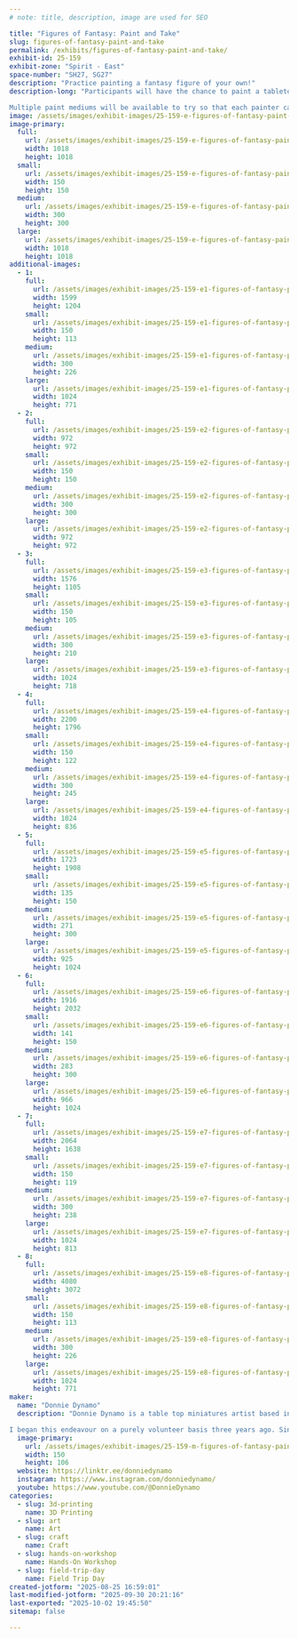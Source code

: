 ```yaml
---
# note: title, description, image are used for SEO

title: "Figures of Fantasy: Paint and Take"
slug: figures-of-fantasy-paint-and-take
permalink: /exhibits/figures-of-fantasy-paint-and-take/
exhibit-id: 25-159
exhibit-zone: "Spirit - East"
space-number: "SH27, SG27"
description: "Practice painting a fantasy figure of your own!"
description-long: "Participants will have the chance to paint a tabletop gaming figure of their own to take home. The figures will be a mix of DLP prints, injection molded plastics, and cast resin. 

Multiple paint mediums will be available to try so that each painter can find what works best for them and get inspired to do some painting of their own back home!"
image: /assets/images/exhibit-images/25-159-e-figures-of-fantasy-paint-and-take-screenshot-2025-08-25-at-16-31-28-instagram-300x300.png
image-primary: 
  full:
    url: /assets/images/exhibit-images/25-159-e-figures-of-fantasy-paint-and-take-screenshot-2025-08-25-at-16-31-28-instagram-full.png
    width: 1018
    height: 1018
  small:
    url: /assets/images/exhibit-images/25-159-e-figures-of-fantasy-paint-and-take-screenshot-2025-08-25-at-16-31-28-instagram-150x150.png
    width: 150
    height: 150
  medium:
    url: /assets/images/exhibit-images/25-159-e-figures-of-fantasy-paint-and-take-screenshot-2025-08-25-at-16-31-28-instagram-300x300.png
    width: 300
    height: 300
  large:
    url: /assets/images/exhibit-images/25-159-e-figures-of-fantasy-paint-and-take-screenshot-2025-08-25-at-16-31-28-instagram-1018x1018.png
    width: 1018
    height: 1018
additional-images: 
  - 1:
    full:
      url: /assets/images/exhibit-images/25-159-e1-figures-of-fantasy-paint-and-take-pe-2-full.jpg
      width: 1599
      height: 1204
    small:
      url: /assets/images/exhibit-images/25-159-e1-figures-of-fantasy-paint-and-take-pe-2-150x113.jpg
      width: 150
      height: 113
    medium:
      url: /assets/images/exhibit-images/25-159-e1-figures-of-fantasy-paint-and-take-pe-2-300x226.jpg
      width: 300
      height: 226
    large:
      url: /assets/images/exhibit-images/25-159-e1-figures-of-fantasy-paint-and-take-pe-2-1024x771.jpg
      width: 1024
      height: 771
  - 2:
    full:
      url: /assets/images/exhibit-images/25-159-e2-figures-of-fantasy-paint-and-take-pe-3-full.png
      width: 972
      height: 972
    small:
      url: /assets/images/exhibit-images/25-159-e2-figures-of-fantasy-paint-and-take-pe-3-150x150.png
      width: 150
      height: 150
    medium:
      url: /assets/images/exhibit-images/25-159-e2-figures-of-fantasy-paint-and-take-pe-3-300x300.png
      width: 300
      height: 300
    large:
      url: /assets/images/exhibit-images/25-159-e2-figures-of-fantasy-paint-and-take-pe-3-972x972.png
      width: 972
      height: 972
  - 3:
    full:
      url: /assets/images/exhibit-images/25-159-e3-figures-of-fantasy-paint-and-take-10mmhumans-full.png
      width: 1576
      height: 1105
    small:
      url: /assets/images/exhibit-images/25-159-e3-figures-of-fantasy-paint-and-take-10mmhumans-150x105.png
      width: 150
      height: 105
    medium:
      url: /assets/images/exhibit-images/25-159-e3-figures-of-fantasy-paint-and-take-10mmhumans-300x210.png
      width: 300
      height: 210
    large:
      url: /assets/images/exhibit-images/25-159-e3-figures-of-fantasy-paint-and-take-10mmhumans-1024x718.png
      width: 1024
      height: 718
  - 4:
    full:
      url: /assets/images/exhibit-images/25-159-e4-figures-of-fantasy-paint-and-take-kp-full.png
      width: 2200
      height: 1796
    small:
      url: /assets/images/exhibit-images/25-159-e4-figures-of-fantasy-paint-and-take-kp-150x122.png
      width: 150
      height: 122
    medium:
      url: /assets/images/exhibit-images/25-159-e4-figures-of-fantasy-paint-and-take-kp-300x245.png
      width: 300
      height: 245
    large:
      url: /assets/images/exhibit-images/25-159-e4-figures-of-fantasy-paint-and-take-kp-1024x836.png
      width: 1024
      height: 836
  - 5:
    full:
      url: /assets/images/exhibit-images/25-159-e5-figures-of-fantasy-paint-and-take-gchewer-full.png
      width: 1723
      height: 1908
    small:
      url: /assets/images/exhibit-images/25-159-e5-figures-of-fantasy-paint-and-take-gchewer-135x150.png
      width: 135
      height: 150
    medium:
      url: /assets/images/exhibit-images/25-159-e5-figures-of-fantasy-paint-and-take-gchewer-271x300.png
      width: 271
      height: 300
    large:
      url: /assets/images/exhibit-images/25-159-e5-figures-of-fantasy-paint-and-take-gchewer-925x1024.png
      width: 925
      height: 1024
  - 6:
    full:
      url: /assets/images/exhibit-images/25-159-e6-figures-of-fantasy-paint-and-take-notgash-full.png
      width: 1916
      height: 2032
    small:
      url: /assets/images/exhibit-images/25-159-e6-figures-of-fantasy-paint-and-take-notgash-141x150.png
      width: 141
      height: 150
    medium:
      url: /assets/images/exhibit-images/25-159-e6-figures-of-fantasy-paint-and-take-notgash-283x300.png
      width: 283
      height: 300
    large:
      url: /assets/images/exhibit-images/25-159-e6-figures-of-fantasy-paint-and-take-notgash-966x1024.png
      width: 966
      height: 1024
  - 7:
    full:
      url: /assets/images/exhibit-images/25-159-e7-figures-of-fantasy-paint-and-take-ruinterrain-full.png
      width: 2064
      height: 1638
    small:
      url: /assets/images/exhibit-images/25-159-e7-figures-of-fantasy-paint-and-take-ruinterrain-150x119.png
      width: 150
      height: 119
    medium:
      url: /assets/images/exhibit-images/25-159-e7-figures-of-fantasy-paint-and-take-ruinterrain-300x238.png
      width: 300
      height: 238
    large:
      url: /assets/images/exhibit-images/25-159-e7-figures-of-fantasy-paint-and-take-ruinterrain-1024x813.png
      width: 1024
      height: 813
  - 8:
    full:
      url: /assets/images/exhibit-images/25-159-e8-figures-of-fantasy-paint-and-take-pe-1-7918-full.jpg
      width: 4080
      height: 3072
    small:
      url: /assets/images/exhibit-images/25-159-e8-figures-of-fantasy-paint-and-take-pe-1-7918-150x113.jpg
      width: 150
      height: 113
    medium:
      url: /assets/images/exhibit-images/25-159-e8-figures-of-fantasy-paint-and-take-pe-1-7918-300x226.jpg
      width: 300
      height: 226
    large:
      url: /assets/images/exhibit-images/25-159-e8-figures-of-fantasy-paint-and-take-pe-1-7918-1024x771.jpg
      width: 1024
      height: 771
maker: 
  name: "Donnie Dynamo"
  description: "Donnie Dynamo is a table top miniatures artist based in the Orlando area. Hosting painting activities all over the state, Donnie focuses on sharing the love of model painting with beginners everywhere. 

I began this endeavour on a purely volunteer basis three years ago. Since then I have hosted dozens of mini painting events in venues of all sizes. I am passionate about the way science and art interact, I express that passion by teaching others the basics of painting."
  image-primary:
    url: /assets/images/exhibit-images/25-159-m-figures-of-fantasy-paint-and-take-logo-donnie-dynamo2-150x106.png
    width: 150
    height: 106
  website: https://linktr.ee/donniedynamo
  instagram: https://www.instagram.com/donniedynamo/
  youtube: https://www.youtube.com/@DonnieDynamo
categories: 
  - slug: 3d-printing
    name: 3D Printing
  - slug: art
    name: Art
  - slug: craft
    name: Craft
  - slug: hands-on-workshop
    name: Hands-On Workshop
  - slug: field-trip-day
    name: Field Trip Day
created-jotform: "2025-08-25 16:59:01"
last-modified-jotform: "2025-09-30 20:21:16"
last-exported: "2025-10-02 19:45:50"
sitemap: false

---
```

